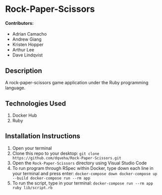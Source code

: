 # Rock-Paper-Scissors

#### Contributors:
* Adrian Camacho
* Andrew Giang
* Kristen Hopper
* Arthur Lee
* Dave Lindqvist

## Description

A rock-paper-scissors game application under the Ruby programming language.

## Technologies Used
1) Docker Hub
2) Ruby

## Installation Instructions
1) Open your terminal
2) Clone this repo to your desktop: `git clone https://github.com/dqveha/Rock-Paper-Scissors.git`
3) Open the `Rock-Paper-Scissors` directory using Visual Studio Code
4) To run program through RSpec within Docker, type down each line in your terminal and press enter:
`docker-compose down
 docker-compose up --build
 docker-compose run --rm app`
5) To run the script, type in your terminal: `docker-compose run --rm app ruby lib/script.rb`
